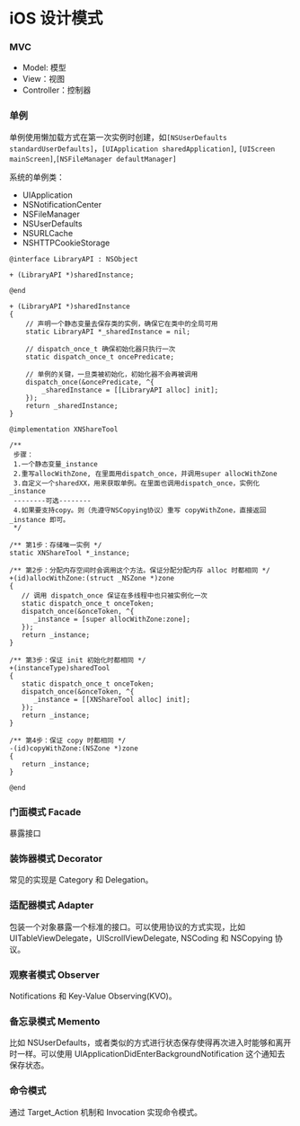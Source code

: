 # iOS 设计模式

### MVC

* Model: 模型
* View：视图
* Controller：控制器

### 单例

单例使用懒加载方式在第一次实例时创建，如`[NSUserDefaults standardUserDefaults]`，`[UIApplication sharedApplication]`, `[UIScreen mainScreen]`,`[NSFileManager defaultManager]`

系统的单例类：

* UIApplication
* NSNotificationCenter
* NSFileManager
* NSUserDefaults
* NSURLCache
* NSHTTPCookieStorage

```
@interface LibraryAPI : NSObject

+ (LibraryAPI *)sharedInstance;

@end

+ (LibraryAPI *)sharedInstance
{
    // 声明一个静态变量去保存类的实例，确保它在类中的全局可用
    static LibraryAPI *_sharedInstance = nil;

    // dispatch_once_t 确保初始化器只执行一次
    static dispatch_once_t oncePredicate;

    // 单例的关键，一旦类被初始化，初始化器不会再被调用
    dispatch_once(&oncePredicate, ^{
        _sharedInstance = [[LibraryAPI alloc] init];
    });
    return _sharedInstance;
}
```

```
@implementation XNShareTool

/**
 步骤：
 1.一个静态变量_instance
 2.重写allocWithZone, 在里面用dispatch_once，并调用super allocWithZone
 3.自定义一个sharedXX，用来获取单例。在里面也调用dispatch_once，实例化_instance
 --------可选--------
 4.如果要支持copy。则（先遵守NSCopying协议）重写 copyWithZone，直接返回 _instance 即可。
 */
 
/** 第1步：存储唯一实例 */
static XNShareTool *_instance;

/** 第2步：分配内存空间时会调用这个方法。保证分配分配内存 alloc 时都相同 */
+(id)allocWithZone:(struct _NSZone *)zone
{
   // 调用 dispatch_once 保证在多线程中也只被实例化一次
   static dispatch_once_t onceToken;
   dispatch_once(&onceToken, ^{
      _instance = [super allocWithZone:zone];
   });
   return _instance;
}

/** 第3步：保证 init 初始化时都相同 */
+(instanceType)sharedTool
{
   static dispatch_once_t onceToken;
   dispatch_once(&onceToken, ^{
      _instance = [[XNShareTool alloc] init];
   });
   return _instance;
}

/** 第4步：保证 copy 时都相同 */
-(id)copyWithZone:(NSZone *)zone
{
   return _instance;
}

@end
```

### 门面模式 Facade

暴露接口

### 装饰器模式 Decorator

常见的实现是 Category 和 Delegation。

### 适配器模式 Adapter

包装一个对象暴露一个标准的接口。可以使用协议的方式实现，比如 UITableViewDelegate，UIScrollViewDelegate, NSCoding 和 NSCopying 协议。

### 观察者模式 Observer

Notifications 和 Key-Value Observing\(KVO\)。

### 备忘录模式 Memento

比如 NSUserDefaults，或者类似的方式进行状态保存使得再次进入时能够和离开时一样。可以使用 UIApplicationDidEnterBackgroundNotification 这个通知去保存状态。

### 命令模式

通过 Target\_Action 机制和 Invocation 实现命令模式。




